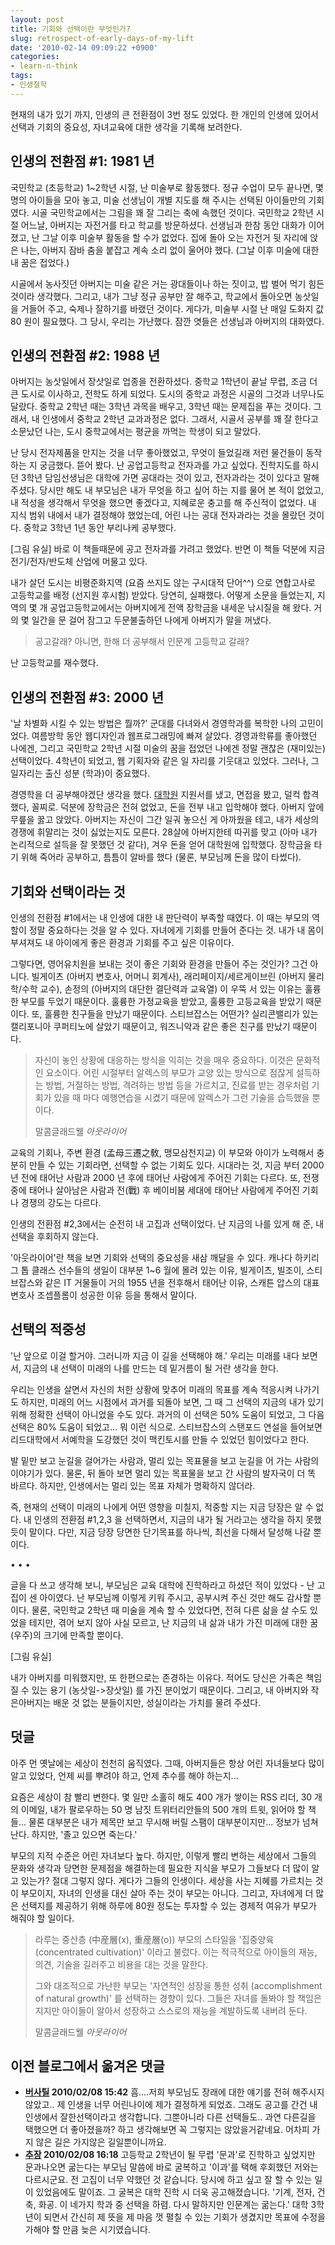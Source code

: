 ```yaml
---
layout: post
title: 기회와 선택이란 무엇인가?
slug: retrospect-of-early-days-of-my-lift
date: '2010-02-14 09:09:22 +0900'
categories:
- learn-n-think
tags:
- 인생철학
---
```


현재의 내가 있기 까지, 인생의 큰 전환점이 3번 정도 있었다. 한 개인의 인생에 있어서 선택과 기회의 중요성, 자녀교육에 대한 생각을 기록해 보려한다.

## 인생의 전환점 #1: 1981 년

국민학교 (초등학교) 1~2학년 시절, 난 미술부로 활동했다. 정규 수업이 모두 끝나면, 몇 명의 아이들을 모아 놓고, 미술 선생님이 개별 지도를 해 주시는 선택된 아이들만의 기회였다. 시골 국민학교에서는 그림을 꽤 잘 그리는 축에 속했던 것이다. 국민학교 2학년 시절 어느날, 아버지는 자전거를 타고 학교를 방문하셨다. 선생님과 한참 동안 대화가 이어졌고, 난 그날 이후 미술부 활동을 할 수가 없었다. 집에 돌아 오는 자전거 뒷 자리에 앉은 나는, 아버지 잠바 춤을 붙잡고 계속 소리 없이 울어야 했다. (그날 이후 미술에 대한 내 꿈은 접었다.)

시골에서 농사짓던 아버지는 미술 같은 거는 광대들이나 하는 짓이고, 밥 벌어 먹기 힘든 것이라 생각했다. 그리고, 내가 그냥 정규 공부만 잘 해주고, 학교에서 돌아오면 농삿일을 거들어 주고, 숙제나 잘하기를 바랬던 것이다. 게다가, 미술부 시절 난 매일 도화지 값 80 원이 필요했다. 그 당시, 우리는 가난했다. 잠깐 엿들은 선생님과 아버지의 대화였다.

<!--more-->

## 인생의 전환점 #2: 1988 년

아버지는 농삿일에서 장삿일로 업종을 전환하셨다. 중학교 1학년이 끝날 무렵, 조금 더 큰 도시로 이사하고, 전학도 하게 되었다. 도시의 중학교 과정은 시골의 그것과 너무나도 달랐다. 중학교 2학년 때는 3학년 과목을 배우고, 3학년 때는 문제집을 푸는 것이다. 그래서, 내 인생에서 중학교 2학년 교과과정은 없다. 그래서, 시골서 공부를 꽤 잘 한다고 소문났던 나는, 도시 중학교에서는 평균을 까먹는 학생이 되고 말았다.

난 당시 전자제품을 만지는 것을 너무 좋아했었고, 무엇이 들었길래 저런 물건들이 동작하는 지 궁금했다. 뜯어 봤다. 난 공업고등학교 전자과를 가고 싶었다. 진학지도를 하시던 3학년 담임선생님은 대학에 가면 공대라는 것이 있고, 전자과라는 것이 있다고 말해주셨다. 당시만 해도 내 부모님은 내가 무엇을 하고 싶어 하는 지를 물어 본 적이 없었고, 내 적성을 생각해서 무엇을 했으면 좋겠다고, 지혜로운 충고를 해 주신적이 없었다. 내 지식 범위 내에서 내가 결정해야 했었는데, 어린 나는 공대 전자과라는 것을 몰랐던 것이다. 중학교 3학년 1년 동안 부리나케 공부했다.

[그림 유실] 바로 이 책들때문에 공고 전자과를 가려고 했었다. 반면 이 책들 덕분에 지금 전기/전자/반도체 산업에 머물고 있다.

내가 살던 도시는 비평준화지역 (요즘 쓰지도 않는 구시대적 단어^^) 으로 연합고사로 고등학교를 배정 (선지원 후시험) 받았다. 당연히, 실패했다. 어떻게 소문을 들었는지, 지역의 몇 개 공업고등학교에서는 아버지에게 전액 장학금을 내세운 낚시질을 해 왔다. 거의 몇 일간을 문 걸어 잠그고 두문불출하던 나에게 아버지가 말을 꺼냈다.

> 공고갈래? 아니면, 한해 더 공부해서 인문계 고등학교 갈래?

난 고등학교를 재수했다.

## 인생의 전환점 #3: 2000 년

'날 차별화 시킬 수 있는 방법은 뭘까?' 군대를 다녀와서 경영학과를 복학한 나의 고민이었다. 여름방학 동안 웹디자인과 웹프로그래밍에 빠져 살았다. 경영과학류를 좋아했던 나에겐, 그리고 국민학교 2학년 시절 미술의 꿈을 접었던 나에겐 정말 괜찮은 (재미있는) 선택이었다. 4학년이 되었고, 웹 기획자와 같은 일 자리를 기웃대고 있었다. 그러나, 그 일자리는 출신 성분 (학과)이 중요했다.

경영학을 더 공부해야겠단 생각을 했다. [대학원](http://gsp.khu.ac.kr) 지원서를 냈고, 면접을 봤고, 덜컥 합격했다, 꼴찌로. 덕분에 장학금은 전혀 없었고, 돈을 전부 내고 입학해야 했다. 아버지 앞에 무릎을 꿇고 앉았다. 아버지는 자신이 그간 일궈 놓으신 게 아까웠을 테고, 내가 세상의 경쟁에 휘말리는 것이 싫었는지도 모른다. 28살에 아버지한테 따귀를 맞고 (아마 내가 논리적으로 설득을 잘 못했던 것 같다), 겨우 돈을 얻어 대학원에 입학했다. 장학금을 타기 위해 죽어라 공부하고, 틈틈이 알바를 했다 (물론, 부모님께 돈을 많이 타썼다).

## 기회와 선택이라는 것

인생의 전환점 #1에서는 내 인생에 대한 내 판단력이 부족할 때였다. 이 때는 부모의 역할이 정말 중요하다는 것을 알 수 있다. 자녀에게 기회를 만들어 준다는 것. 내가 내 몸이 부셔져도 내 아이에게 좋은 환경과 기회를 주고 싶은 이유이다.

그렇다면, 영어유치원을 보내는 것이 좋은 기회와 환경을 만들어 주는 것인가? 그건 아니다. 빌게이츠 (아버지 변호사, 어머니 회계사), 래리페이지/세르게이브린 (아버지 물리학/수학 교수), 손정의 (아버지의 대단한 결단력과 교육열) 이 우뚝 서 있는 이유는 훌륭한 부모를 두었기 때문이다. 훌륭한 가정교육을 받았고, 훌륭한 고등교육을 받았기 때문이다. 또, 훌륭한 친구들을 만났기 때문이다. 스티브잡스는 어떤가? 실리콘밸리가 있는 캘리포니아 쿠퍼티노에 살았기 때문이고, 워즈니악과 같은 좋은 친구를 만났기 때문이다.

> 자신이 놓인 상황에 대응하는 방식을 익히는 것을 매우 중요하다. 이것은 문화적인 요소이다. 어린 시절부터 알렉스의 부모가 교양 있는 방식으로 점잖게 설득하는 방법, 거절하는 방법, 격려하는 방법 등을 가르치고, 진료를 받는 경우처럼 기회가 있을 때 마다 예행연습을 시켰기 때문에 알렉스가 그런 기술을 습득했을 뿐이다.
> <footer>말콤글래드웰 <cite>아웃라이어</cite></footer>

교육의 기회나, 주변 환경 (孟母三遷之敎, 맹모삼천지교) 이 부모와 아이가 노력해서 충분히 만들 수 있는 기회라면, 선택할 수 없는 기회도 있다. 시대라는 것, 지금 부터 2000년 전에 태어난 사람과 2000 년 후에 태어난 사람에게 주어진 기회는 다르다. 또, 전쟁 중에 태어나 살아남은 사람과 전(戰) 후 베이비붐 세대에 태어난 사람에게 주어진 기회나 경쟁의 강도는 다르다.

인생의 전환점 #2,3에서는 순전히 내 고집과 선택이었다. 난 지금의 나를 있게 해 준, 내 선택을 후회하지 않는다.

'아웃라이어'란 책을 보면 기회와 선택의 중요성을 새삼 깨달을 수 있다. 캐나다 하키리그 톱 클래스 선수들의 생일이 대부분 1~6 월에 몰려 있는 이유, 빌게이츠, 빌조이, 스티브잡스와 같은 IT 거물들이 거의 1955 년을 전후해서 태어난 이유, 스캐튼 압스의 대표변호사 조셉플롬이 성공한 이유 등을 통해서 말이다.

## 선택의 적중성

'난 앞으로 이걸 할거야. 그러니까 지금 이 길을 선택해야 해.' 우리는 미래를 내다 보면서, 지금의 내 선택이 미래의 나를 만드는 데 밑거름이 될 거란 생각을 한다.

우리는 인생을 살면서 자신의 처한 상황에 맞추어 미래의 목표를 계속 적응시켜 나가기도 하지만, 미래의 어느 시점에서 과거를 되돌아 보면, 그 때 그 선택의 지금의 내가 있기 위해 정확한 선택이 아니었을 수도 있다. 과거의 이 선택은 50% 도움이 되었고, 그 다음 선택은 80% 도움이 되었고... 뭐 이런 식으로. 스티브잡스의 스탠포드 연설을 들어보면 리드대학에서 서예학을 도강했던 것이 맥킨토시를 만들 수 있었던 힘이었다고 한다.

발 밑만 보고 눈길을 걸어가는 사람과, 멀리 있는 목표물을 보고 눈길을 어 가는 사람의 이야기가 있다. 물론, 뒤 돌아 보면 멀리 있는 목표물을 보고 간 사람의 발자국이 더 똑 바르다. 하지만, 인생에서는 멀리 있는 목표 자체가 명확하지 않더라.

즉, 현재의 선택이 미래의 나에게 어떤 영향을 미칠지, 적중할 지는 지금 당장은 알 수 없다. 내 인생의 전환점 #1,2,3 을 선택하면서, 지금의 내가 될 거라고는 생각을 하지 못했듯이 말이다. 다만, 지금 당장 당면한 단기목표를 하나씩, 최선을 다해서 달성해 나갈 뿐이다.

<div class="spacer">• • •</div>

글을 다 쓰고 생각해 보니, 부모님은 교육 대학에 진학하라고 하셨던 적이 있었다 - 난 고집이 센 아이였다. 난 부모님께 이렇게 키워 주시고, 공부시켜 주신 것만 해도 감사할 뿐이다. 물론, 국민학교 2학년 때 미술을 계속 할 수 있었다면, 전혀 다른 삶을 살 수도 있었을 테지만, 겪어 보지 않아 사실 모르고, 난 지금의 내 삶과 내가 가진 미래에 대한 꿈(우주)의 크기에 만족할 뿐이다.

[그림 유실] 

내가 아버지를 미워했지만, 또 한편으로는 존경하는 이유다. 적어도 당신은 가족은 책임질 수 있는 용기 (농삿일->장삿일) 를 가진 분이었기 때문이다. 그리고, 내 아버지와 작은아버지는 배운 것 없는 분들이지만, 성실이라는 가치를 물려 주셨다.

## 덧글

아주 먼 옛날에는 세상이 천천히 움직였다. 그때, 아버지들은 항상 어린 자녀들보다 많이 알고 있었다, 언제 씨를 뿌려야 하고, 언제 추수를 해야 하는지...

요즘은 세상이 참 빨리 변한다. 몇 일만 소홀히 해도 400 개가 쌓이는 RSS 리더, 30 개의 이메일, 내가 팔로우하는 50 명 남짓 트위터리안들의 500 개의 트윗, 읽어야 할 책들... 물론 대부분은 내가 제목만 보고 무시해 버릴 스팸이 대부분이지만... 정보가 넘쳐 난다. 하지만, '졸고 있으면 죽는다.'

부모의 지적 수준은 어린 자녀보다 높다. 하지만, 이렇게 빨리 변하는 세상에서 그들의 문화와 생각과 당면한 문제점을 해결하는데 필요한 지식을 부모가 그들보다 더 많이 알고 있는가? 절대 그렇지 않다. 게다가 그들의 인생이다. 세상을 사는 지혜를 가르치는 것이 부모이지, 자녀의 인생을 대신 살아 주는 것이 부모는 아니다. 그리고, 자녀에게 더 많은 선택지를 제공하기 위해 하루에 80원 정도는 투자할 수 있는 경제적 여유가 부모가 해줘야 할 일이다.

> 라루는 중산층 (中産層(x), 重産層(o)) 부모의 스타일을 '집중양육 (concentrated cultivation)' 이라고 불렀다. 이는 적극적으로 아이들의 재능, 의견, 기술을 길러주고 비용을 대는 것을 말한다. 
> 
> 그와 대조적으로 가난한 부모는 '자연적인 성장을 통한 성취 (accomplishment of natural growth)' 를 선택하는 경향이 있다. 그들은 자녀를 돌봐야 할 책임은 지지만 아이들이 알아서 성장하고 스스로의 재능을 계발하도록 내버려 둔다.
> <footer>말콤글래드웰 <cite>아웃라이어</cite></footer>

## 이전 블로그에서 옮겨온 댓글

- **[버사틸](http://blog.naver.com/joonyou97) 2010/02/08 15:42** 흠....저희 부모님도 장래에 대한 얘기를 전혀 해주시지 않았고.. 제 인생을 너무 어린나이에 제가 결정하게 되었죠. 그래도 공고를 간건 내인생에서 잘한선택이라고 생각합니다. 그뿐아니라 다른 선택들도.. 과연 다른길을 택했으면 더 좋아졌을까? 하고 생각해보면 꼭 그렇지는 않았을거같네요. 어차피 가지 않은 길은 가지않은 길일뿐이니까요.
- **[추장](http://blog.naver.com/exanglos) 2010/02/08 16:18** 고등학교 2학년이 될 무렵 '문과'로 진학하고 싶었지만 문과나오면 굶는다는 부모님 말씀에 바로 굴복하고 '이과'를 택해 후회했던 저와는 다르시군요. 전 고집이 너무 약했던 것 같습니다. 당시에 하고 싶고 잘 할 수 있는 일이 있었음에도 말이죠. 그 굴복은 대학 진학 시 더욱 공고해졌습니다. '기계, 전자, 건축, 화공. 이 네가지 학과 중 선택을 하렴. 다시 말하지만 인문계는 굶는다.' 대학 3학년이 되면서 간신히 제 뜻을 제 마음 껏 펼칠 수 있는 기회가 생겼지만 목표에 수정을 가해야 할 만큼 늦은 시기였습니다.
